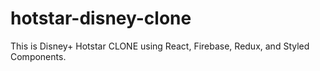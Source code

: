 # hotstar-disney-clone
This is Disney+ Hotstar CLONE using React, Firebase, Redux, and Styled Components.
